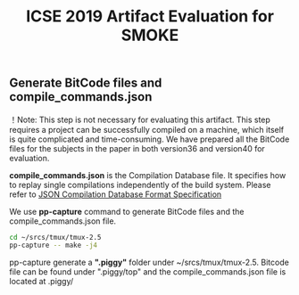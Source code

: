﻿---
layout: default
title: ICSE 2019 Artifact Evaluation for SMOKE
permalink: /producebc/
---




## Generate BitCode files and compile_commands.json

！Note: This step is not necessary for evaluating this artifact. This step requires a project can be successfully compiled on a machine, which itself is quite complicated and time-consuming. We have prepared all the BitCode files for the subjects in the paper in both version36 and version40 for evaluation. 

**compile_commands.json** is the Compilation Database file. It specifies how to replay single compilations independently of the build system. Please refer to [JSON Compilation Database Format Specification](https://clang.llvm.org/docs/JSONCompilationDatabase.html)

We use **pp-capture** command to generate BitCode files and the compile_commands.json file. 

```bash
cd ~/srcs/tmux/tmux-2.5
pp-capture -- make -j4

```

pp-capture generate a **".piggy"** folder under ~/srcs/tmux/tmux-2.5. Bitcode file can be found under ".piggy/top" and the compile_commands.json file is located at .piggy/

